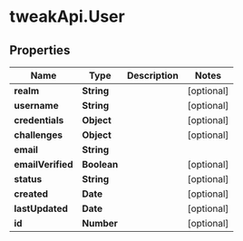 # tweakApi.User

## Properties
Name | Type | Description | Notes
------------ | ------------- | ------------- | -------------
**realm** | **String** |  | [optional] 
**username** | **String** |  | [optional] 
**credentials** | **Object** |  | [optional] 
**challenges** | **Object** |  | [optional] 
**email** | **String** |  | 
**emailVerified** | **Boolean** |  | [optional] 
**status** | **String** |  | [optional] 
**created** | **Date** |  | [optional] 
**lastUpdated** | **Date** |  | [optional] 
**id** | **Number** |  | [optional] 


